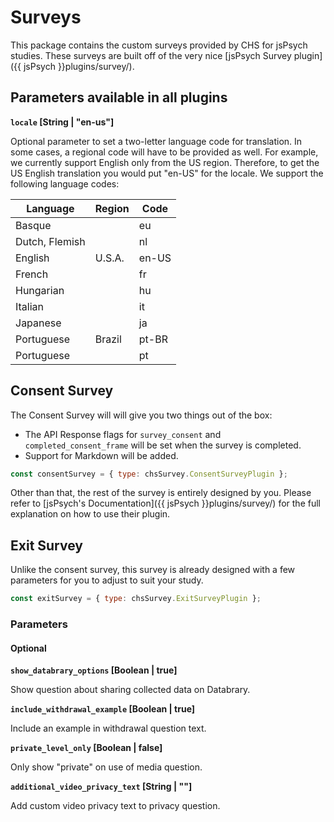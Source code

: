 # Surveys

This package contains the custom surveys provided by CHS for jsPsych studies.
These surveys are built off of the very nice [jsPsych
Survey plugin]({{ jsPsych }}plugins/survey/).

## Parameters available in all plugins

**`locale` [String | "en-us"]**

Optional parameter to set a two-letter language code for translation. In some
cases, a regional code will have to be provided as well. For example, we
currently support English only from the US region. Therefore, to get the US
English translation you would put "en-US" for the locale. We support the
following language codes:

| Language       | Region | Code  |
| -------------- | ------ | ----- |
| Basque         |        | eu    |
| Dutch, Flemish |        | nl    |
| English        | U.S.A. | en-US |
| French         |        | fr    |
| Hungarian      |        | hu    |
| Italian        |        | it    |
| Japanese       |        | ja    |
| Portuguese     | Brazil | pt-BR |
| Portuguese     |        | pt    |

## Consent Survey

The Consent Survey will will give you two things out of the box:

- The API Response flags for `survey_consent` and `completed_consent_frame` will
  be set when the survey is completed.
- Support for Markdown will be added.

```javascript
const consentSurvey = { type: chsSurvey.ConsentSurveyPlugin };
```

Other than that, the rest of the survey is entirely designed by you. Please
refer to [jsPsych's Documentation]({{ jsPsych }}plugins/survey/) for the full explanation
on how to use their plugin.

## Exit Survey

Unlike the consent survey, this survey is already designed with a few parameters
for you to adjust to suit your study.

```javascript
const exitSurvey = { type: chsSurvey.ExitSurveyPlugin };
```

### Parameters

#### Optional

**`show_databrary_options` [Boolean | true]**

Show question about sharing collected data on Databrary.

**`include_withdrawal_example` [Boolean | true]**

Include an example in withdrawal question text.

**`private_level_only` [Boolean | false]**

Only show "private" on use of media question.

**`additional_video_privacy_text` [String | ""]**

Add custom video privacy text to privacy question.
